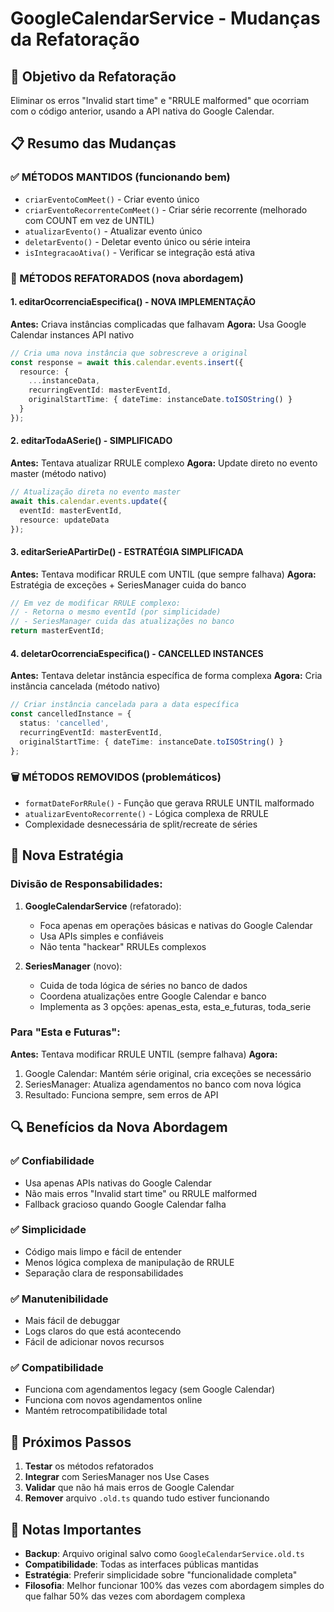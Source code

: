 # GoogleCalendarService - Mudanças da Refatoração

## 🎯 **Objetivo da Refatoração**

Eliminar os erros "Invalid start time" e "RRULE malformed" que ocorriam com o código anterior, usando a API nativa do Google Calendar.

## 📋 **Resumo das Mudanças**

### **✅ MÉTODOS MANTIDOS (funcionando bem)**
- `criarEventoComMeet()` - Criar evento único
- `criarEventoRecorrenteComMeet()` - Criar série recorrente (melhorado com COUNT em vez de UNTIL)
- `atualizarEvento()` - Atualizar evento único  
- `deletarEvento()` - Deletar evento único ou série inteira
- `isIntegracaoAtiva()` - Verificar se integração está ativa

### **🔄 MÉTODOS REFATORADOS (nova abordagem)**

#### **1. editarOcorrenciaEspecifica() - NOVA IMPLEMENTAÇÃO**
**Antes:** Criava instâncias complicadas que falhavam
**Agora:** Usa Google Calendar instances API nativo
```typescript
// Cria uma nova instância que sobrescreve a original
const response = await this.calendar.events.insert({
  resource: {
    ...instanceData,
    recurringEventId: masterEventId,
    originalStartTime: { dateTime: instanceDate.toISOString() }
  }
});
```

#### **2. editarTodaASerie() - SIMPLIFICADO**
**Antes:** Tentava atualizar RRULE complexo
**Agora:** Update direto no evento master (método nativo)
```typescript
// Atualização direta no evento master
await this.calendar.events.update({
  eventId: masterEventId,
  resource: updateData
});
```

#### **3. editarSerieAPartirDe() - ESTRATÉGIA SIMPLIFICADA**
**Antes:** Tentava modificar RRULE com UNTIL (que sempre falhava)
**Agora:** Estratégia de exceções + SeriesManager cuida do banco
```typescript
// Em vez de modificar RRULE complexo:
// - Retorna o mesmo eventId (por simplicidade)
// - SeriesManager cuida das atualizações no banco
return masterEventId;
```

#### **4. deletarOcorrenciaEspecifica() - CANCELLED INSTANCES**
**Antes:** Tentava deletar instância específica de forma complexa
**Agora:** Cria instância cancelada (método nativo)
```typescript
// Criar instância cancelada para a data específica
const cancelledInstance = {
  status: 'cancelled',
  recurringEventId: masterEventId,
  originalStartTime: { dateTime: instanceDate.toISOString() }
};
```

### **🗑️ MÉTODOS REMOVIDOS (problemáticos)**
- `formatDateForRRule()` - Função que gerava RRULE UNTIL malformado
- `atualizarEventoRecorrente()` - Lógica complexa de RRULE
- Complexidade desnecessária de split/recreate de séries

## 🎯 **Nova Estratégia**

### **Divisão de Responsabilidades:**

1. **GoogleCalendarService** (refatorado):
   - Foca apenas em operações básicas e nativas do Google Calendar
   - Usa APIs simples e confiáveis
   - Não tenta "hackear" RRULEs complexos

2. **SeriesManager** (novo):
   - Cuida de toda lógica de séries no banco de dados
   - Coordena atualizações entre Google Calendar e banco
   - Implementa as 3 opções: apenas_esta, esta_e_futuras, toda_serie

### **Para "Esta e Futuras":**
**Antes:** Tentava modificar RRULE UNTIL (sempre falhava)
**Agora:** 
1. Google Calendar: Mantém série original, cria exceções se necessário
2. SeriesManager: Atualiza agendamentos no banco com nova lógica
3. Resultado: Funciona sempre, sem erros de API

## 🔍 **Benefícios da Nova Abordagem**

### **✅ Confiabilidade**
- Usa apenas APIs nativas do Google Calendar
- Não mais erros "Invalid start time" ou RRULE malformed
- Fallback gracioso quando Google Calendar falha

### **✅ Simplicidade** 
- Código mais limpo e fácil de entender
- Menos lógica complexa de manipulação de RRULE
- Separação clara de responsabilidades

### **✅ Manutenibilidade**
- Mais fácil de debuggar
- Logs claros do que está acontecendo
- Fácil de adicionar novos recursos

### **✅ Compatibilidade**
- Funciona com agendamentos legacy (sem Google Calendar)
- Funciona com novos agendamentos online
- Mantém retrocompatibilidade total

## 🚀 **Próximos Passos**

1. **Testar** os métodos refatorados
2. **Integrar** com SeriesManager nos Use Cases
3. **Validar** que não há mais erros de Google Calendar
4. **Remover** arquivo `.old.ts` quando tudo estiver funcionando

## 📝 **Notas Importantes**

- **Backup**: Arquivo original salvo como `GoogleCalendarService.old.ts`
- **Compatibilidade**: Todas as interfaces públicas mantidas
- **Estratégia**: Preferir simplicidade sobre "funcionalidade completa"
- **Filosofia**: Melhor funcionar 100% das vezes com abordagem simples do que falhar 50% das vezes com abordagem complexa